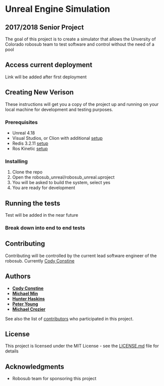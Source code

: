 # Unreal Engine Simulation
## 2017/2018 Senior Project
The goal of this project is to create a simulator that allows the Unversity of Colorado robosub team to test software and control without the need of a pool

## Access current deployment

Link will be added after first deployment

## Creating New Verison

These instructions will get you a copy of the project up and running on your local machine for development and testing purposes.

### Prerequisites

* Unreal 4.18
* Visual Studios, or Clion with additional [setup](https://blog.jetbrains.com/clion/2016/10/clion-and-ue4/)
* Redis 3.2.11 [setup](https://redis.io/download)
* Ros Kinetic [setup](http://wiki.ros.org/kinetic)

### Installing

1. Clone the repo
2. Open the robosub_unreal/robosub_unreal.uproject
3. You will be asked to build the system, select yes
4. You are ready for development

## Running the tests

Test will be added in the near future

### Break down into end to end tests


## Contributing

Contributing will be controlled by the current lead software engineer of the robosub.
Currently [Cody Constine](https://github.com/Wofisdk)


## Authors

* **[Cody Constine](https://github.com/Wofisdk)**
* **[Michael Min](https://github.com/MIghtyno42)**
* **[Hunter Haskins](https://github.com/HunterHaskins)**
* **[Peter Young](https://github.com/peyo9164)**
* **[Michael Crozier](https://github.com/Mcrozier5609)**

See also the list of [contributors](https://github.com/your/project/contributors) who participated in this project.

## License

This project is licensed under the MIT License - see the [LICENSE.md](LICENSE.md) file for details

## Acknowledgments

* Robosub team for sponsoring this project
